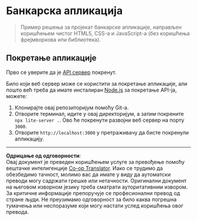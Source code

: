 <!--
CO_OP_TRANSLATOR_METADATA:
{
  "original_hash": "461aa4fc74c6b1789c3a13b5d82c0cd9",
  "translation_date": "2025-08-27T23:04:05+00:00",
  "source_file": "7-bank-project/solution/README.md",
  "language_code": "sr"
}
-->
# Банкарска апликација

> Пример решења за пројекат банкарске апликације, направљен коришћењем чистог HTML5, CSS-а и JavaScript-а (без коришћења фрејмворкова или библиотека).

## Покретање апликације

Прво се уверите да је [API сервер](../api/README.md) покренут.

Било који веб сервер може се користити за покретање апликације, али пошто већ треба да имате инсталиран [Node.js](https://nodejs.org) за покретање API-ја, можете:

1. Клонирајте овај репозиторијум помоћу Git-а.
2. Отворите терминал, идите у овај директоријум, а затим покрените `npx lite-server .`. Ово ће покренути развојни веб сервер на порту `3000`.
3. Отворите `http://localhost:3000` у претраживачу да бисте покренули апликацију.

---

**Одрицање од одговорности**:  
Овај документ је преведен коришћењем услуге за превођење помоћу вештачке интелигенције [Co-op Translator](https://github.com/Azure/co-op-translator). Иако се трудимо да обезбедимо тачност, молимо вас да имате у виду да аутоматски преводи могу садржати грешке или нетачности. Оригинални документ на његовом изворном језику треба сматрати ауторитативним извором. За критичне информације препоручује се професионални превод од стране људи. Не преузимамо одговорност за било каква погрешна тумачења или неспоразуме који могу настати услед коришћења овог превода.